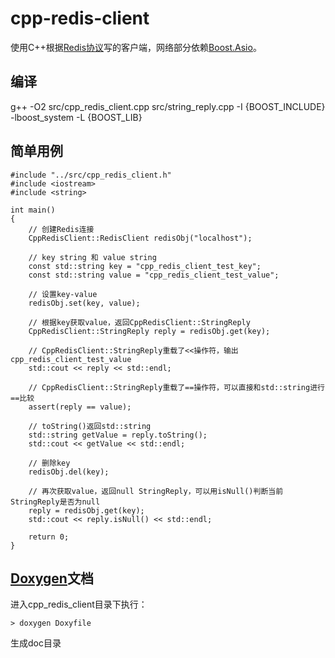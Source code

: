 # cpp-redis-client
使用C++根据[Redis协议](http://redis.io/topics/protocol)写的客户端，网络部分依赖[Boost.Asio](http://www.boost.org/doc/libs/1_60_0/doc/html/boost_asio.html)。

## 编译
g++ -O2 src/cpp_redis_client.cpp src/string_reply.cpp -I {BOOST_INCLUDE} -lboost_system -L {BOOST_LIB}

## 简单用例
```
#include "../src/cpp_redis_client.h"
#include <iostream>
#include <string>

int main()
{
    // 创建Redis连接
    CppRedisClient::RedisClient redisObj("localhost");

    // key string 和 value string
    const std::string key = "cpp_redis_client_test_key";
    const std::string value = "cpp_redis_client_test_value";

    // 设置key-value
    redisObj.set(key, value);

    // 根据key获取value，返回CppRedisClient::StringReply
    CppRedisClient::StringReply reply = redisObj.get(key);

    // CppRedisClient::StringReply重载了<<操作符，输出cpp_redis_client_test_value
    std::cout << reply << std::endl;

    // CppRedisClient::StringReply重载了==操作符，可以直接和std::string进行==比较
    assert(reply == value);

    // toString()返回std::string
    std::string getValue = reply.toString();
    std::cout << getValue << std::endl;

    // 删除key
    redisObj.del(key);

    // 再次获取value，返回null StringReply，可以用isNull()判断当前StringReply是否为null
    reply = redisObj.get(key);
    std::cout << reply.isNull() << std::endl;

    return 0;
}
```

## [Doxygen](http://www.stack.nl/~dimitri/doxygen)文档
进入cpp_redis_client目录下执行：
```
> doxygen Doxyfile
```
生成doc目录
